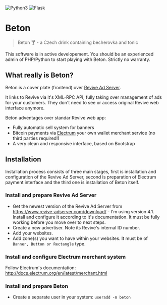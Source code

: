 ![Python3](https://www.unixstickers.com/image/cache/data/stickers/python/python_sh-70x70.png) ![Flask](https://www.unixstickers.com/image/cache/data/stickers/flask/Flask.sh-70x70.png)
# Beton
> Beton :cocktail: - a Czech drink containing becherovka and tonic

This software is in active developement. You should be an experienced admin of
PHP/Python to start playing with Beton. Strictly no warranty.

## What really is Beton?
Beton is a cover plate (frontend) over [Revive Ad Server](https://www.revive-adserver.com/).

It links to Revive via it's XML-RPC API, fully taking over management of ads for your customers. They don't need to see or access original Revive web interface anymore.

Beton adventages over standar Revive web app:
* Fully automatic sell system for banners
* Bitcoin payments via [Electrum](https://electrum.org) your own wallet merchant service (no third parties required!)
* A very clean and responsive interface, based on Bootstrap
 
## Installation
Installation process consists of three main stages, first is installation and configuration of the Revive Ad Server, second is preparation of Electrum payment interface and the third one is installation of Beton itself.

### Install and prepare Revive Ad Server

* Get the newest version of the Revive Ad Server from https://www.revive-adserver.com/download/ - I'm using version 4.1. Install and configure it according to it's documentation. It must be fully working before you move over to next steps.
* Create a new advertiser. Note its Revive's internal ID number.
* Add your websites. 
* Add zone(s) you want to have within your websites. It must be of ```Banner, Button or Rectangle``` type.

### Install and configure Electrum merchant system

Follow Electrum's documentation: http://docs.electrum.org/en/latest/merchant.html

### Install and prepare Beton

* Create a separate user in your system: ```useradd -m beton```

